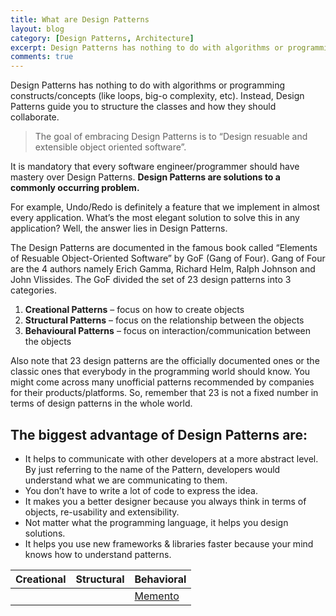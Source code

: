 ```yaml
---
title: What are Design Patterns
layout: blog
category: [Design Patterns, Architecture]
excerpt: Design Patterns has nothing to do with algorithms or programming constructs/concepts (like loops, big-o complexity, etc). Instead, Design Patterns guide you to structure the classes and how they should collaborate. Here, we will understand what Design Patterns are & what different categories of patterns are there.
comments: true
---
```


Design Patterns has nothing to do with algorithms or programming constructs/concepts (like loops, big-o complexity, etc). Instead, Design Patterns guide you to structure the classes and how they should collaborate.

> The goal of embracing Design Patterns is to “Design resuable and extensible object oriented software”.

It is mandatory that every software engineer/programmer should have mastery over Design Patterns.
**Design Patterns are solutions to a commonly occurring problem.**

For example, Undo/Redo is definitely a feature that we implement in almost every application. What’s the most elegant solution to solve this in any application? Well, the answer lies in Design Patterns.

The Design Patterns are documented in the famous book called “Elements of Resuable Object-Oriented Software” by GoF (Gang of Four). Gang of Four are the 4 authors namely Erich Gamma, Richard Helm, Ralph Johnson and John Vlissides. The GoF divided the set of 23 design patterns into 3 categories.

1. **Creational Patterns** – focus on how to create objects
2. **Structural Patterns** – focus on the relationship between the objects
3. **Behavioural Patterns** – focus on interaction/communication between the objects

Also note that 23 design patterns are the officially documented ones or the classic ones that everybody in the programming world should know. You might come across many unofficial patterns recommended by companies for their products/platforms. So, remember that 23 is not a fixed number in terms of design patterns in the whole world.

## The biggest advantage of Design Patterns are:

- It helps to communicate with other developers at a more abstract level. By just referring to the name of the Pattern, developers would understand what we are communicating to them.
- You don’t have to write a lot of code to express the idea.
- It makes you a better designer because you always think in terms of objects, re-usability and extensibility.
- Not matter what the programming language, it helps you design solutions.
- It helps you use new frameworks & libraries faster because your mind knows how to understand patterns.

| Creational | Structural | Behavioral                   |
| ---------- | ---------- | ---------------------------- |
|            |            | [Memento](/memento-pattern/) |
